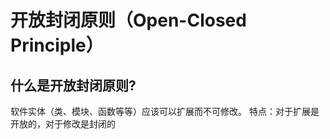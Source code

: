 # 开放封闭原则（Open-Closed Principle）


## 什么是开放封闭原则?
软件实体（类、模块、函数等等）应该可以扩展而不可修改。 特点：对于扩展是开放的，对于修改是封闭的






